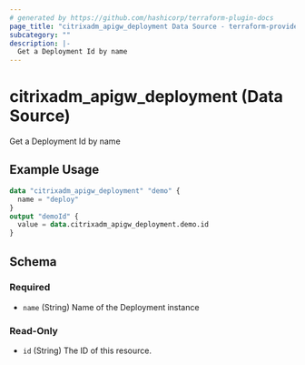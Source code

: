 ```yaml
---
# generated by https://github.com/hashicorp/terraform-plugin-docs
page_title: "citrixadm_apigw_deployment Data Source - terraform-provider-citrixadm"
subcategory: ""
description: |-
  Get a Deployment Id by name
---
```


# citrixadm_apigw_deployment (Data Source)

Get a Deployment Id by name

## Example Usage

```terraform
data "citrixadm_apigw_deployment" "demo" {
  name = "deploy"
}
output "demoId" {
  value = data.citrixadm_apigw_deployment.demo.id
}
```

<!-- schema generated by tfplugindocs -->
## Schema

### Required

- `name` (String) Name of the Deployment instance

### Read-Only

- `id` (String) The ID of this resource.


